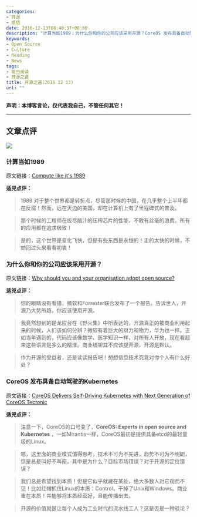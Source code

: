 ```yaml
---
categories:
- 开源
- 感悟
date: 2016-12-13T08:40:37+08:00
description: "计算当如1989；为什么你和你的公司应该采用开源？CoreOS 发布具备自动驾驶的Kubernetes"
keywords:
- Open Source
- Culture
- Reading
- News
tags:
- 每日阅读
- 开源之道
title: 开源之道(2016 12 13)
url: ""
---
```


**声明：本博客言论，仅代表我自己，不管任何其它！**

---

## 文章点评

![](https://opensource.com/sites/default/files/styles/image-full-size/public/images/business/1980s-computer-yearbook.png?itok=WP5ZfMQB)

### 计算当如1989

原文链接：[Compute like it's 1989](https://opensource.com/article/16/12/yearbook-compute-its-1989)

**适兕点评：**

> 1989 对于整个世界都是转折点，尽管那时候的中国，在几乎整个上半年都在反腐！然而，远在天边的美国，却在计算机上有了里程碑式的普及。

> 那个时候的工程师在绞尽脑汁的压榨芯片的性能，不敢有丝毫的浪费。所有的应用都在追求极致！

> 是的，这个世界是变化飞快，但是有些东西是永恒的！走的太快的时候，不妨回过头来看看初衷！

### 为什么你和你的公司应该采用开源？

原文链接：[Why should you and your organisation adopt open source?](http://www.techcentral.ie/organisation-adopt-open-source/)

**适兕点评：**

> 你的眼睛没有看错，微软和Forrester联合发布了一个报告。告诉世人，开源乃大势所趋，你应该使用开源。

> 我竟然想到的是龙应台在《野火集》中所表达的，开源真正的被商业利用起来的时候，人们该如何分辨？微软有着巨大的财力和物力，华为也一样。正如当年遇到的，代码应该像数学、医学知识一样，对所有人开放，现在看起来这些语言是多么的精准。商业绑架其不应该提开源，开源是默认。

> 作为开源的受益者，还是读读报告吧！想想信息技术究竟对你个人有什么好处？

### CoreOS 发布具备自动驾驶的Kubernetes

原文链接：[CoreOS Delivers Self-Driving Kubernetes with Next Generation of CoreOS Tectonic](http://finance.yahoo.com/news/coreos-delivers-self-driving-kubernetes-143000919.html)

**适兕点评：**

> 注意一下，CoreOS的口号变了，**CoreOS: Experts in open source and Kubernetes** ，一如Mirantis一样，CoreOS最初是提供具备etcd的最轻量级的Linux。

> 嗯，这里面的商业模式值得思考，技术不可为不先进，趋势不可为不明朗，但是总是叫好不叫座。其中是为什么？目标市场错误？对于开源的定位错误？

> 我们总是希望找到本质！但是它似乎就藏在某处，绝大多数人对它视而不见！比如红帽抓住Linux的本质：Control，干掉了Unix和Windows。商业重在本质！并能够将本质经营好，且能传播出去。

> 开源的价值就是让每个人成为工业时代的流水线工人？这是否是一种驳论？
